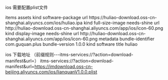 ios 需要配置plist文件
<?xml version="1.0" encoding="UTF-8"?>
<!DOCTYPE plist PUBLIC "-//Apple//DTD PLIST 1.0//EN" "http://www.apple.com/DTDs/PropertyList-1.0.dtd">
<plist version="1.0">
<dict>
	<key>items</key>
	<array>
		<dict>
			<key>assets</key>
			<array>
				<dict>
					<key>kind</key>
					<string>software-package</string>
					<key>url</key>
					<string>https://huliao-download.oss-cn-shanghai.aliyuncs.com/ios/huliao.ipa</string>
				</dict>
				<dict>
					<key>kind</key>
					<string>full-size-image</string>
					<key>needs-shine</key>
					<true/>
					<key>url</key>
					<string>http://huliao-download.oss-cn-shanghai.aliyuncs.com/app/ios/icon-60.png</string>
				</dict>
				<dict>
					<key>kind</key>
					<string>display-image</string>
					<key>needs-shine</key>
					<true/>
					<key>url</key>
					<string>http://huliao-download.oss-cn-shanghai.aliyuncs.com/app/ios/icon-60.png</string>
				</dict>
			</array>
			<key>metadata</key>
			<dict>
				<key>bundle-identifier</key>
				<string>com.guquan.plus</string>
				<key>bundle-version</key>
				<string>1.0.0</string>
				<key>kind</key>
				<string>software</string>
				<key>title</key>
				<string>huliao</string>
			</dict>
		</dict>
	</array>
</dict>
</plist>




ios 下载地址
（前缀规则---itms-services://?action=download-manifest&url=）
itms-services://?action=download-manifest&url=https://imdownload.oss-cn-beijing.aliyuncs.com/ios/lianquanV1.0.0.plist